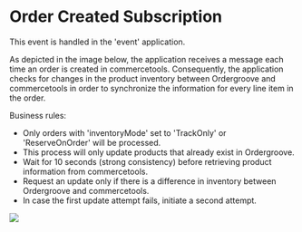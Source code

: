# Order Created Subscription

This event is handled in the 'event' application.

As depicted in the image below, the application receives a message each time an order is created in commercetools. Consequently, the application checks for changes in the product inventory between Ordergroove and commercetools in order to synchronize the information for every line item in the order.

Business rules:
 - Only orders with 'inventoryMode' set to 'TrackOnly' or 'ReserveOnOrder' will be processed.
 - This process will only update products that already exist in Ordergroove.
 - Wait for 10 seconds (strong consistency) before retrieving product information from commercetools.
 - Request an update only if there is a difference in inventory between Ordergroove and commercetools.
 - In case the first update attempt fails, initiate a second attempt.

<img src="https://github.com/gluo-dev/ordergroove-commercetools-connector/blob/main/docs/diagrams/diagram-order-created-event.jpg" />